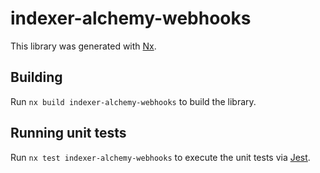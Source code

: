 # indexer-alchemy-webhooks

This library was generated with [Nx](https://nx.dev).

## Building

Run `nx build indexer-alchemy-webhooks` to build the library.

## Running unit tests

Run `nx test indexer-alchemy-webhooks` to execute the unit tests via [Jest](https://jestjs.io).
